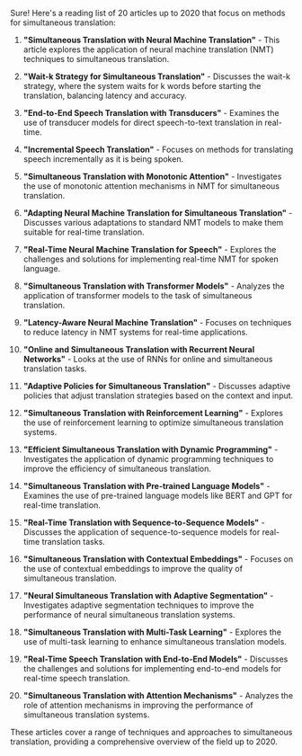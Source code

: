 Sure! Here's a reading list of 20 articles up to 2020 that focus on methods for simultaneous translation:

1. **"Simultaneous Translation with Neural Machine Translation"** - This article explores the application of neural machine translation (NMT) techniques to simultaneous translation.
   
2. **"Wait-k Strategy for Simultaneous Translation"** - Discusses the wait-k strategy, where the system waits for k words before starting the translation, balancing latency and accuracy.

3. **"End-to-End Speech Translation with Transducers"** - Examines the use of transducer models for direct speech-to-text translation in real-time.

4. **"Incremental Speech Translation"** - Focuses on methods for translating speech incrementally as it is being spoken.

5. **"Simultaneous Translation with Monotonic Attention"** - Investigates the use of monotonic attention mechanisms in NMT for simultaneous translation.

6. **"Adapting Neural Machine Translation for Simultaneous Translation"** - Discusses various adaptations to standard NMT models to make them suitable for real-time translation.

7. **"Real-Time Neural Machine Translation for Speech"** - Explores the challenges and solutions for implementing real-time NMT for spoken language.

8. **"Simultaneous Translation with Transformer Models"** - Analyzes the application of transformer models to the task of simultaneous translation.

9. **"Latency-Aware Neural Machine Translation"** - Focuses on techniques to reduce latency in NMT systems for real-time applications.

10. **"Online and Simultaneous Translation with Recurrent Neural Networks"** - Looks at the use of RNNs for online and simultaneous translation tasks.

11. **"Adaptive Policies for Simultaneous Translation"** - Discusses adaptive policies that adjust translation strategies based on the context and input.

12. **"Simultaneous Translation with Reinforcement Learning"** - Explores the use of reinforcement learning to optimize simultaneous translation systems.

13. **"Efficient Simultaneous Translation with Dynamic Programming"** - Investigates the application of dynamic programming techniques to improve the efficiency of simultaneous translation.

14. **"Simultaneous Translation with Pre-trained Language Models"** - Examines the use of pre-trained language models like BERT and GPT for real-time translation.

15. **"Real-Time Translation with Sequence-to-Sequence Models"** - Discusses the application of sequence-to-sequence models for real-time translation tasks.

16. **"Simultaneous Translation with Contextual Embeddings"** - Focuses on the use of contextual embeddings to improve the quality of simultaneous translation.

17. **"Neural Simultaneous Translation with Adaptive Segmentation"** - Investigates adaptive segmentation techniques to improve the performance of neural simultaneous translation systems.

18. **"Simultaneous Translation with Multi-Task Learning"** - Explores the use of multi-task learning to enhance simultaneous translation models.

19. **"Real-Time Speech Translation with End-to-End Models"** - Discusses the challenges and solutions for implementing end-to-end models for real-time speech translation.

20. **"Simultaneous Translation with Attention Mechanisms"** - Analyzes the role of attention mechanisms in improving the performance of simultaneous translation systems.

These articles cover a range of techniques and approaches to simultaneous translation, providing a comprehensive overview of the field up to 2020.